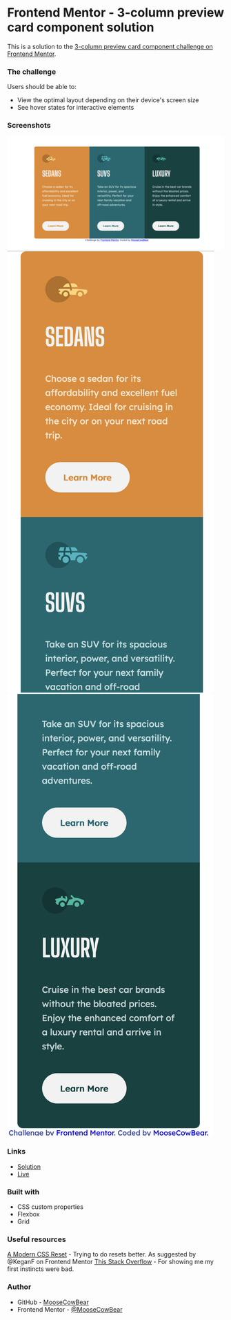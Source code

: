 # Frontend Mentor - 3-column preview card component solution

This is a solution to the [3-column preview card component challenge on Frontend Mentor](https://www.frontendmentor.io/challenges/3column-preview-card-component-pH92eAR2-).

### The challenge

Users should be able to:

- View the optimal layout depending on their device's screen size
- See hover states for interactive elements

### Screenshots

![alt text](screenshots/desktop.png "3-column preview card challenge screenshot for desktop")
![alt text](screenshots/mobile1.png "3-column preview card challenge screenshot for mobile")
![alt text](screenshots/mobile2.png "3-column preview card challenge screenshot for mobile")

### Links

- [Solution]()
- [Live]()

### Built with

- CSS custom properties
- Flexbox
- Grid

### Useful resources

[A Modern CSS Reset](https://andy-bell.co.uk/a-modern-css-reset/) - Trying to do resets better. As suggested by @KeganF on Frontend Mentor
[This Stack Overflow](https://stackoverflow.com/questions/36004926/equal-height-rows-in-a-flex-container) - For showing me my first instincts were bad.

### Author

- GitHub - [MooseCowBear](https://github.com/MooseCowBear)
- Frontend Mentor - [@MooseCowBear](https://www.frontendmentor.io/profile/MooseCowBear)

